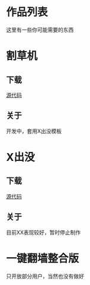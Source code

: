 # 作品列表
这里有一些你可能需要的东西
# 割草机
## 下载
[源代码](https://github.com/qipaozhu/CutGrassMachine)
## 关于
开发中，套用X出没模板
# X出没
## 下载
[源代码](https://github.com/qipaozhu/Bonie-Hong)
## 关于
目前XX表现较好，暂时停止制作
# 一键翻墙整合版
只开放部分用户，当然也没有做好
